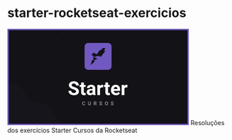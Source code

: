 # starter-rocketseat-exercicios
![](/docs/screenshot_starter.jpg)
Resoluções dos exercícios Starter Cursos da Rocketseat
